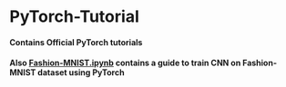 # PyTorch-Tutorial
#### Contains Official PyTorch tutorials
#### Also [Fashion-MNIST.ipynb](https://github.com/Piyush-555/PyTorch-Tutorial/blob/master/Fashion-MINST.ipynb) contains a guide to train CNN on Fashion-MNIST dataset using PyTorch

